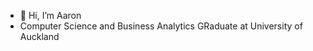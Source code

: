 - 👋 Hi, I’m Aaron
- Computer Science and Business Analytics GRaduate at University of Auckland

<!---
aq-parzival/aq-parzival is a ✨ special ✨ repository because its `README.md` (this file) appears on your GitHub profile.
You can click the Preview link to take a look at your changes.
--->
